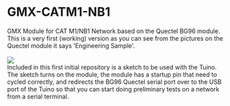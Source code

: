 # GMX-CATM1-NB1
GMX Module for CAT M1/NB1 Network based on the Quectel BG96 module.<br/>
This is a very first (working) version as you can see from the pictures on the Quectel module it says 'Engineering Sample'.<br/>
<br/>
<img src="/docs/gmx-nbiot.jpg"/>
<br/>
Included in this first initial repository is a sketch to be used with the Tuino.<br/>
The sketch turns on the module, the module has a startup pin that need to cycled correctly, and redirects the BG96 Quectel serial port over to the USB port of the Tuino so that you can start doing preliminary tests on a network from a serial terminal.<br/>
